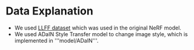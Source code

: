 # Data Explanation
- We used [LLFF dataset](https://drive.google.com/drive/folders/14boI-o5hGO9srnWaaogTU5_ji7wkX2S7) which was used in the original NeRF model.
- We used ADaIN Style Transfer model to change image style, which is implemented in \'''model/ADaIN\'''.
